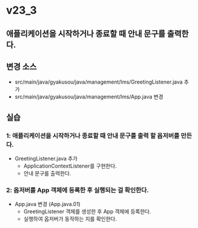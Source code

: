 # v23_3

## 애플리케이션을 시작하거나 종료할 때 안내 문구를 출력한다.

## 변경 소스

- src/main/java/gyakusou/java/management/lms/GreetingListener.java 추가
- src/main/java/gyakusou/java/management/lms/App.java 변경 

## 실습

### 1: 애플리케이션을 시작하거나 종료할 때 안내 문구를 출력 할 옵저버를 만든다.

- GreetingListener.java 추가
    - ApplicationContextListener를 구현한다.
    - 안내 문구를 출력한다.
    
### 2: 옵저버를 App 객체에 등록한 후 실행되는 걸 확인한다.

- App.java 변경 (App.java.01)
    - GreetingListener 객체를 생성한 후 App 객체에 등록한다.
    - 실행하여 옵저버가 동작하는 지를 확인한다.